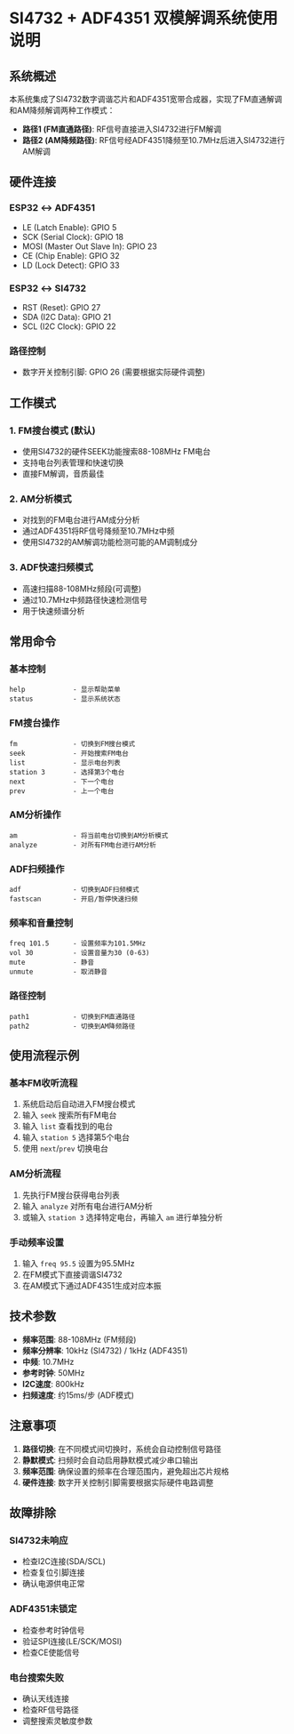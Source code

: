 # SI4732 + ADF4351 双模解调系统使用说明

## 系统概述

本系统集成了SI4732数字调谐芯片和ADF4351宽带合成器，实现了FM直通解调和AM降频解调两种工作模式：

- **路径1 (FM直通路径)**: RF信号直接进入SI4732进行FM解调
- **路径2 (AM降频路径)**: RF信号经ADF4351降频至10.7MHz后进入SI4732进行AM解调

## 硬件连接

### ESP32 ↔ ADF4351
- LE (Latch Enable): GPIO 5
- SCK (Serial Clock): GPIO 18  
- MOSI (Master Out Slave In): GPIO 23
- CE (Chip Enable): GPIO 32
- LD (Lock Detect): GPIO 33

### ESP32 ↔ SI4732
- RST (Reset): GPIO 27
- SDA (I2C Data): GPIO 21
- SCL (I2C Clock): GPIO 22

### 路径控制
- 数字开关控制引脚: GPIO 26 (需要根据实际硬件调整)

## 工作模式

### 1. FM搜台模式 (默认)
- 使用SI4732的硬件SEEK功能搜索88-108MHz FM电台
- 支持电台列表管理和快速切换
- 直接FM解调，音质最佳

### 2. AM分析模式  
- 对找到的FM电台进行AM成分分析
- 通过ADF4351将RF信号降频至10.7MHz中频
- 使用SI4732的AM解调功能检测可能的AM调制成分

### 3. ADF快速扫频模式
- 高速扫描88-108MHz频段(可调整)
- 通过10.7MHz中频路径快速检测信号
- 用于快速频谱分析

## 常用命令

### 基本控制
```
help            - 显示帮助菜单
status          - 显示系统状态
```

### FM搜台操作
```
fm              - 切换到FM搜台模式  
seek            - 开始搜索FM电台
list            - 显示电台列表
station 3       - 选择第3个电台
next            - 下一个电台
prev            - 上一个电台
```

### AM分析操作
```
am              - 将当前电台切换到AM分析模式
analyze         - 对所有FM电台进行AM分析
```

### ADF扫频操作
```
adf             - 切换到ADF扫频模式
fastscan        - 开启/暂停快速扫频
```

### 频率和音量控制
```
freq 101.5      - 设置频率为101.5MHz
vol 30          - 设置音量为30 (0-63)
mute            - 静音
unmute          - 取消静音
```

### 路径控制
```
path1           - 切换到FM直通路径
path2           - 切换到AM降频路径
```

## 使用流程示例

### 基本FM收听流程
1. 系统启动后自动进入FM搜台模式
2. 输入 `seek` 搜索所有FM电台
3. 输入 `list` 查看找到的电台
4. 输入 `station 5` 选择第5个电台
5. 使用 `next`/`prev` 切换电台

### AM分析流程
1. 先执行FM搜台获得电台列表
2. 输入 `analyze` 对所有电台进行AM分析
3. 或输入 `station 3` 选择特定电台，再输入 `am` 进行单独分析

### 手动频率设置
1. 输入 `freq 95.5` 设置为95.5MHz
2. 在FM模式下直接调谐SI4732
3. 在AM模式下通过ADF4351生成对应本振

## 技术参数

- **频率范围**: 88-108MHz (FM频段)
- **频率分辨率**: 10kHz (SI4732) / 1kHz (ADF4351)
- **中频**: 10.7MHz
- **参考时钟**: 50MHz
- **I2C速度**: 800kHz
- **扫频速度**: 约15ms/步 (ADF模式)

## 注意事项

1. **路径切换**: 在不同模式间切换时，系统会自动控制信号路径
2. **静默模式**: 扫频时会自动启用静默模式减少串口输出
3. **频率范围**: 确保设置的频率在合理范围内，避免超出芯片规格
4. **硬件连接**: 数字开关控制引脚需要根据实际硬件电路调整

## 故障排除

### SI4732未响应
- 检查I2C连接(SDA/SCL)
- 检查复位引脚连接
- 确认电源供电正常

### ADF4351未锁定
- 检查参考时钟信号
- 验证SPI连接(LE/SCK/MOSI)
- 检查CE使能信号

### 电台搜索失败
- 确认天线连接
- 检查RF信号路径
- 调整搜索灵敏度参数
